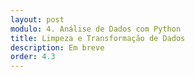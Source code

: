 ```yaml
---
layout: post
modulo: 4. Análise de Dados com Python
title: Limpeza e Transformação de Dados
description: Em breve
order: 4.3
---
```

